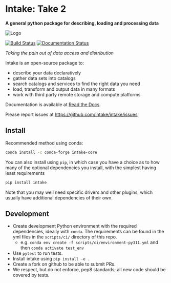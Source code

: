 # Intake: Take 2

**A general python package for describing, loading and processing data**

![Logo](https://github.com/intake/intake/raw/master/logo-small.png)

[![Build Status](https://github.com/intake/intake/workflows/CI/badge.svg)](https://github.com/intake/intake/actions)
[![Documentation Status](https://readthedocs.org/projects/intake/badge/?version=latest)](http://intake.readthedocs.io/en/latest/?badge=latest)


*Taking the pain out of data access and distribution*

Intake is an open-source package to:

- describe your data declaratively
- gather data sets into catalogs
- search catalogs and services to find the right data you need
- load, transform and output data in many formats
- work with third party remote storage and compute platforms

Documentation is available at [Read the Docs](http://intake.readthedocs.io/en/latest).

Please report issues at https://github.com/intake/intake/issues

Install
-------

Recommended method using conda:
```bash
conda install -c conda-forge intake-core
```

You can also install using `pip`, in which case you have a choice as to how many of the optional
dependencies you install, with the simplest having least requirements

```bash
pip install intake
```

Note that you may well need specific drivers and other plugins, which usually have additional
dependencies of their own.

Development
-----------
 * Create development Python environment with the required dependencies, ideally with `conda`.
   The requirements can be found in the yml files in the `scripts/ci/` directory of this repo.
   * e.g. `conda env create -f scripts/ci/environment-py311.yml` and then `conda activate test_env`
 * Use `pytest` to run tests.
 * Install intake using `pip install -e .`
 * Create a fork on github to be able to submit PRs.
 * We respect, but do not enforce, pep8 standards; all new code should be covered by tests.